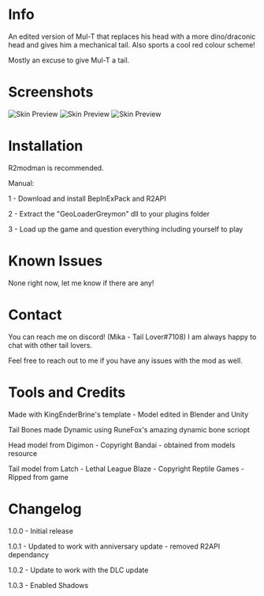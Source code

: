# Info

An edited version of Mul-T that replaces his head with a more dino/draconic head and gives him a mechanical tail. Also sports a cool red colour scheme!

Mostly an excuse to give Mul-T a tail.


# Screenshots
![Skin Preview](https://cdn.discordapp.com/attachments/567832879879553037/823329064885551145/unknown.png)
![Skin Preview](https://cdn.discordapp.com/attachments/567832879879553037/823329217898217512/unknown.png)
![Skin Preview](https://cdn.discordapp.com/attachments/567832879879553037/823329453765165056/unknown.png)

# Installation

R2modman is recommended. 

Manual:

1 - Download and install BepInExPack and R2API 

2 - Extract the "GeoLoaderGreymon" dll to your plugins folder

3 - Load up the game and question everything including yourself to play

# Known Issues

None right now, let me know if there are any!

# Contact

You can reach me on discord! (Mika - Tail Lover#7108) I am always happy to chat with other tail lovers.

Feel free to reach out to me if you have any issues with the mod as well.

# Tools and Credits

Made with KingEnderBrine's template - Model edited in Blender and Unity

Tail Bones made Dynamic using RuneFox's amazing dynamic bone scriopt

Head model from Digimon - Copyright Bandai - obtained from models resource

Tail model from Latch - Lethal League Blaze - Copyright Reptile Games - Ripped from game

# Changelog

1.0.0 - Initial release

1.0.1 - Updated to work with anniversary update - removed R2API dependancy

1.0.2 - Update to work with the DLC update

1.0.3 - Enabled Shadows